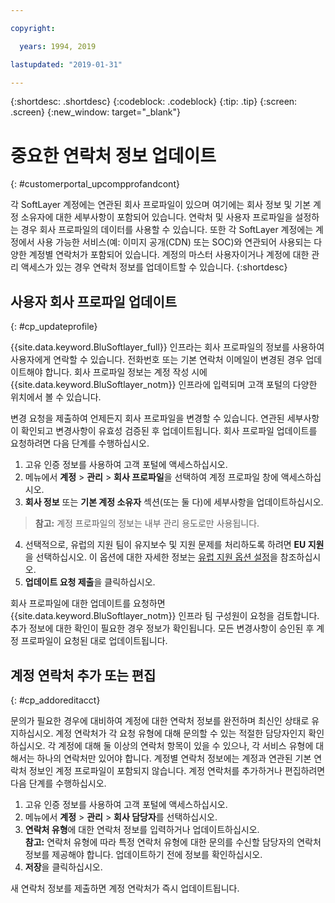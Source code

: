 ```yaml
---

copyright:

  years: 1994, 2019

lastupdated: "2019-01-31"

---
```


{:shortdesc: .shortdesc}
{:codeblock: .codeblock}
{:tip: .tip}
{:screen: .screen}
{:new_window: target="_blank"}


# 중요한 연락처 정보 업데이트
{: #customerportal_upcompprofandcont}

각 SoftLayer 계정에는 연관된 회사 프로파일이 있으며 여기에는 회사 정보 및 기본 계정 소유자에 대한 세부사항이 포함되어 있습니다. 연락처 및 사용자 프로파일을 설정하는 경우 회사 프로파일의 데이터를 사용할 수 있습니다. 또한 각 SoftLayer 계정에는 계정에서 사용 가능한 서비스(예: 이미지 공개(CDN) 또는 SOC)와 연관되어 사용되는 다양한 계정별 연락처가 포함되어 있습니다. 계정의 마스터 사용자이거나 계정에 대한 관리 액세스가 있는 경우 연락처 정보를 업데이트할 수 있습니다.
{:shortdesc}

## 사용자 회사 프로파일 업데이트
{: #cp_updateprofile}

{{site.data.keyword.BluSoftlayer_full}} 인프라는 회사 프로파일의 정보를 사용하여 사용자에게 연락할 수 있습니다. 전화번호 또는 기본 연락처 이메일이 변경된 경우 업데이트해야 합니다. 회사 프로파일 정보는 계정 작성 시에 {{site.data.keyword.BluSoftlayer_notm}} 인프라에 입력되며 고객 포털의 다양한 위치에서 볼 수 있습니다.

변경 요청을 제출하여 언제든지 회사 프로파일을 변경할 수 있습니다. 연관된 세부사항이 확인되고 변경사항이 유효성 검증된 후 업데이트됩니다. 회사 프로파일 업데이트를 요청하려면 다음 단계를 수행하십시오.

1. 고유 인증 정보를 사용하여 고객 포털에 액세스하십시오.
2. 메뉴에서 **계정** > **관리** > **회사 프로파일**을 선택하여 계정 프로파일 창에 액세스하십시오.
3. **회사 정보** 또는 **기본 계정 소유자** 섹션(또는 둘 다)에 세부사항을 업데이트하십시오.
> **참고:** 계정 프로파일의 정보는 내부 관리 용도로만 사용됩니다.
4. 선택적으로, 유럽의 지원 팀이 유지보수 및 지원 문제를 처리하도록 하려면 **EU 지원**을 선택하십시오. 이 옵션에 대한 자세한 정보는 [유럽 지원 옵션 설정](/docs/customer-portal?topic=customer-portal-cp_seteusupported#cp_seteusupported)을 참조하십시오.
5. **업데이트 요청 제출**을 클릭하십시오.

회사 프로파일에 대한 업데이트를 요청하면 {{site.data.keyword.BluSoftlayer_notm}} 인프라 팀 구성원이 요청을 검토합니다. 추가 정보에 대한 확인이 필요한 경우 정보가 확인됩니다. 모든 변경사항이 승인된 후 계정 프로파일이 요청된 대로 업데이트됩니다.

## 계정 연락처 추가 또는 편집
{: #cp_addoreditacct}

문의가 필요한 경우에 대비하여 계정에 대한 연락처 정보를 완전하며 최신인 상태로 유지하십시오. 계정 연락처가 각 요청 유형에 대해
문의할 수 있는 적절한 담당자인지 확인하십시오. 각 계정에 대해 둘 이상의 연락처 항목이 있을 수 있으나, 각 서비스 유형에 대해서는 하나의 연락처만 있어야 합니다. 계정별 연락처 정보에는 계정과 연관된 기본 연락처 정보인 계정 프로파일이 포함되지 않습니다. 계정 연락처를 추가하거나 편집하려면 다음 단계를 수행하십시오.

1. 고유 인증 정보를 사용하여 고객 포털에 액세스하십시오.
2. 메뉴에서 **계정** > **관리** > **회사 담당자**를 선택하십시오.
3. **연락처 유형**에 대한 연락처 정보를 입력하거나 업데이트하십시오.<br/>**참고:** 연락처 유형에 따라 특정 연락처 유형에 대한 문의를 수신할 담당자의 연락처 정보를 제공해야 합니다. 업데이트하기 전에 정보를 확인하십시오.
4. **저장**을 클릭하십시오.

새 연락처 정보를 제출하면 계정 연락처가 즉시 업데이트됩니다.
